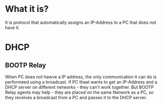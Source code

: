 #                  What it is?

It is protocol that automatically assigns an IP-Address to a PC that does not have it.









#                  DHCP

##                 BOOTP Relay
When PC does not hawve a  IP address, the only communication it can do is performeed using a broadcast. If PC thaat wants to get an IP-Address and a DHCP server on different networks - they can't work together. But BOOTP Relay agents may help - they are placed on the same Network as a PC, so they receives a broadcast from a PC and passes it to the DHCP server. 